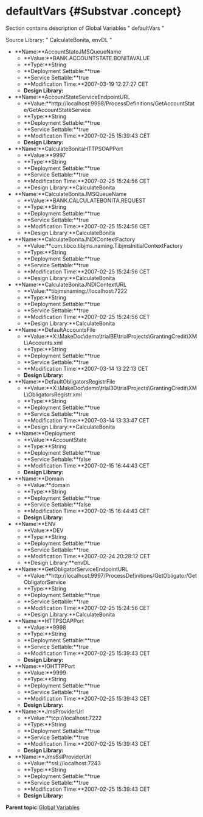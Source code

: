 # defaultVars {#Substvar .concept}

Section contains description of Global Variables " defaultVars "

Source Library: " CalculateBonita, envDL "

-   **Name:**AccountStateJMSQueueName
    -   **Value:**BANK.ACCOUNTSTATE.BONITAVALUE
    -   **Type:**String
    -   **Deployment Settable:**true
    -   **Service Settable:**true
    -   **Modification Time:**2007-03-19 12:27:27 CET
    -   **Design Library:**
-   **Name:**AccountStateServiceEndpointURL
    -   **Value:**http://localhost:9998/ProcessDefinitions/GetAccountState/GetAccountStateService
    -   **Type:**String
    -   **Deployment Settable:**true
    -   **Service Settable:**true
    -   **Modification Time:**2007-02-25 15:39:43 CET
    -   **Design Library:**
-   **Name:**CalculateBonitaHTTPSOAPPort
    -   **Value:**9997
    -   **Type:**String
    -   **Deployment Settable:**true
    -   **Service Settable:**true
    -   **Modification Time:**2007-02-25 15:24:56 CET
    -   **Design Library:**CalculateBonita
-   **Name:**CalculateBonitaJMSQueueName
    -   **Value:**BANK.CALCULATEBONITA.REQUEST
    -   **Type:**String
    -   **Deployment Settable:**true
    -   **Service Settable:**true
    -   **Modification Time:**2007-02-25 15:24:56 CET
    -   **Design Library:**CalculateBonita
-   **Name:**CalculateBonitaJNDIContextFactory
    -   **Value:**com.tibco.tibjms.naming.TibjmsInitialContextFactory
    -   **Type:**String
    -   **Deployment Settable:**true
    -   **Service Settable:**true
    -   **Modification Time:**2007-02-25 15:24:56 CET
    -   **Design Library:**CalculateBonita
-   **Name:**CalculateBonitaJNDIContextURL
    -   **Value:**tibjmsnaming://localhost:7222
    -   **Type:**String
    -   **Deployment Settable:**true
    -   **Service Settable:**true
    -   **Modification Time:**2007-02-25 15:24:56 CET
    -   **Design Library:**CalculateBonita
-   **Name:**DefaultAccountsFile
    -   **Value:**X:\\MakeDoc\\demo\\trialBE\\trialProjects\\GrantingCredit\\XML\\Accounts.xml
    -   **Type:**String
    -   **Deployment Settable:**true
    -   **Service Settable:**true
    -   **Modification Time:**2007-03-14 13:22:13 CET
    -   **Design Library:**
-   **Name:**DefaultObligatorsRegistrFile
    -   **Value:**X:\\MakeDoc\\demo\\trial30\\trialProjects\\GrantingCredit\\XML\\ObligatorsRegistr.xml
    -   **Type:**String
    -   **Deployment Settable:**true
    -   **Service Settable:**true
    -   **Modification Time:**2007-03-14 13:33:47 CET
    -   **Design Library:**CalculateBonita
-   **Name:**Deployment
    -   **Value:**AccountState
    -   **Type:**String
    -   **Deployment Settable:**true
    -   **Service Settable:**false
    -   **Modification Time:**2007-02-15 16:44:43 CET
    -   **Design Library:**
-   **Name:**Domain
    -   **Value:**domain
    -   **Type:**String
    -   **Deployment Settable:**true
    -   **Service Settable:**false
    -   **Modification Time:**2007-02-15 16:44:43 CET
    -   **Design Library:**
-   **Name:**ENV
    -   **Value:**DEV
    -   **Type:**String
    -   **Deployment Settable:**true
    -   **Service Settable:**true
    -   **Modification Time:**2007-02-24 20:28:12 CET
    -   **Design Library:**envDL
-   **Name:**GetObligatorServiceEndpointURL
    -   **Value:**http://localhost:9997/ProcessDefinitions/GetObligator/GetObligatorService
    -   **Type:**String
    -   **Deployment Settable:**true
    -   **Service Settable:**true
    -   **Modification Time:**2007-02-25 15:24:56 CET
    -   **Design Library:**CalculateBonita
-   **Name:**HTTPSOAPPort
    -   **Value:**9998
    -   **Type:**String
    -   **Deployment Settable:**true
    -   **Service Settable:**true
    -   **Modification Time:**2007-02-25 15:39:43 CET
    -   **Design Library:**
-   **Name:**IOHTTPPort
    -   **Value:**9999
    -   **Type:**String
    -   **Deployment Settable:**true
    -   **Service Settable:**true
    -   **Modification Time:**2007-02-25 15:39:43 CET
    -   **Design Library:**
-   **Name:**JmsProviderUrl
    -   **Value:**tcp://localhost:7222
    -   **Type:**String
    -   **Deployment Settable:**true
    -   **Service Settable:**true
    -   **Modification Time:**2007-02-25 15:39:43 CET
    -   **Design Library:**
-   **Name:**JmsSslProviderUrl
    -   **Value:**ssl://localhost:7243
    -   **Type:**String
    -   **Deployment Settable:**true
    -   **Service Settable:**true
    -   **Modification Time:**2007-02-25 15:39:43 CET
    -   **Design Library:**

**Parent topic:**[Global Variables](../../../../../../modules/demo_Enterprise/dita/projects/AccountState/common/substvar.md)

